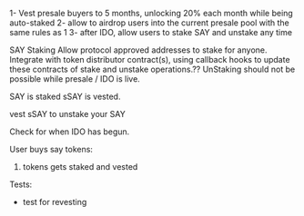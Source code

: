 1- Vest presale buyers to 5 months, unlocking 20% each month while being auto-staked
2- allow to airdrop users into the current presale pool with the same rules as 1
3- after IDO, allow users to stake SAY and unstake any time

SAY Staking
Allow protocol approved addresses to stake for anyone.
Integrate with token distributor contract(s), using callback hooks to update these contracts of stake and unstake operations.??
UnStaking should not be possible while presale / IDO is live.

SAY is staked
sSAY is vested.

vest sSAY to unstake your SAY

Check for when IDO has begun.

User buys say tokens:

1. tokens gets staked and vested

Tests:

- test for revesting
